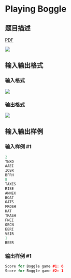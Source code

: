 # Playing Boggle

## 题目描述

[problemUrl]: https://uva.onlinejudge.org/index.php?option=com_onlinejudge&Itemid=8&category=24&page=show_problem&problem=2258

[PDF](https://uva.onlinejudge.org/external/112/p11283.pdf)

![](https://cdn.luogu.com.cn/upload/vjudge_pic/UVA11283/cfe0f29000c604dfe9a8411ced4c3623731e8bab.png)

## 输入输出格式

### 输入格式

![](https://cdn.luogu.com.cn/upload/vjudge_pic/UVA11283/c2cf955702f2c5321b40c871e8a65041e4f02e7c.png)

### 输出格式

![](https://cdn.luogu.com.cn/upload/vjudge_pic/UVA11283/893872e9d5ef87857c849c29a3da86394859635d.png)

## 输入输出样例

### 输入样例 #1

```cpp
2
TNXO
AAEI
IOSR
BFRH
8
TAXES
RISE
ANNEX
BOAT
OATS
FROSH
HAT
TRASH
FNEI
OBCN
EERI
VSIR
1
BEER
```


### 输出样例 #1

```cpp
Score for Boggle game #1: 6
Score for Boggle game #2: 1
```


